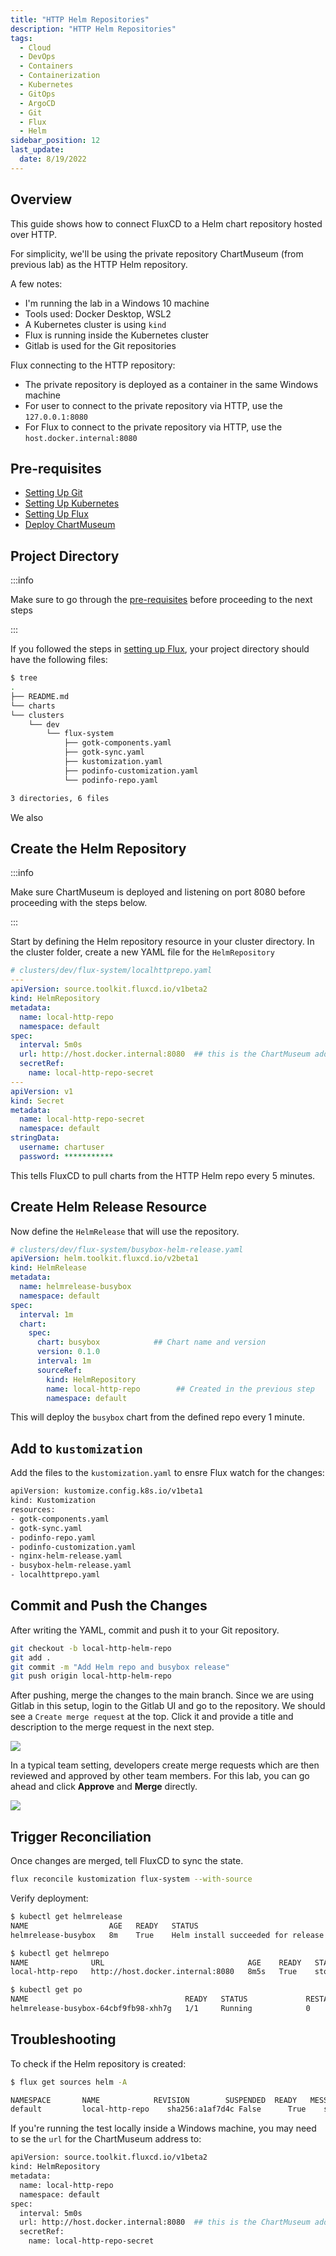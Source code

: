 ```yaml
---
title: "HTTP Helm Repositories"
description: "HTTP Helm Repositories"
tags:
  - Cloud
  - DevOps
  - Containers
  - Containerization
  - Kubernetes
  - GitOps
  - ArgoCD
  - Git
  - Flux
  - Helm
sidebar_position: 12
last_update:
  date: 8/19/2022
---
```



## Overview

This guide shows how to connect FluxCD to a Helm chart repository hosted over HTTP. 

For simplicity, we'll be using the private repository ChartMuseum (from previous lab) as the HTTP Helm repository.

A few notes:

- I'm running the lab in a Windows 10 machine
- Tools used: Docker Desktop, WSL2
- A Kubernetes cluster is using `kind`
- Flux is running inside the Kubernetes cluster 
- Gitlab is used for the Git repositories

Flux connecting to the HTTP repository:

- The private repository is deployed as a container in the same Windows machine 
- For user to connect to the private repository via HTTP, use the `127.0.0.1:8080`
- For Flux to connect to the private repository via HTTP, use the `host.docker.internal:8080`


## Pre-requisites 

- [Setting Up Git](/docs/015-Containerization/044-GitOps/016-Setting-Up-Git.md)
- [Setting Up Kubernetes](/docs/015-Containerization/044-GitOps/017-Setting-Up-Kubernetes.md)
- [Setting Up Flux](/docs/015-Containerization/046-Flux/015-Setting-Up-Flux.md)
- [Deploy ChartMuseum](/docs/015-Containerization/046-Flux/030-FluxCD-with-Helm/011-Private-Repositories.md)


## Project Directory 

:::info 

Make sure to go through the [pre-requisites](#pre-requisites) before proceeding to the next steps 

:::


If you followed the steps in [setting up Flux](/docs/015-Containerization/046-Flux/015-Setting-Up-Flux.md), your project directory should have the following files:

```bash
$ tree
.
├── README.md
└── charts
└── clusters
    └── dev
        └── flux-system
            ├── gotk-components.yaml
            ├── gotk-sync.yaml
            ├── kustomization.yaml
            ├── podinfo-customization.yaml
            └── podinfo-repo.yaml

3 directories, 6 files
```

We also 

## Create the Helm Repository

:::info 

Make sure ChartMuseum is deployed and listening on port 8080 before proceeding with the steps below.

:::

Start by defining the Helm repository resource in your cluster directory.
In the cluster folder, create a new YAML file for the `HelmRepository`

```yaml
# clusters/dev/flux-system/localhttprepo.yaml
---
apiVersion: source.toolkit.fluxcd.io/v1beta2
kind: HelmRepository
metadata:
  name: local-http-repo
  namespace: default
spec:
  interval: 5m0s
  url: http://host.docker.internal:8080  ## this is the ChartMuseum address
  secretRef:
    name: local-http-repo-secret
---
apiVersion: v1
kind: Secret
metadata:
  name: local-http-repo-secret
  namespace: default
stringData:
  username: chartuser
  password: ***********
```

This tells FluxCD to pull charts from the HTTP Helm repo every 5 minutes.


## Create Helm Release Resource

Now define the `HelmRelease` that will use the repository.

```yaml
# clusters/dev/flux-system/busybox-helm-release.yaml
apiVersion: helm.toolkit.fluxcd.io/v2beta1
kind: HelmRelease
metadata:
  name: helmrelease-busybox
  namespace: default
spec:
  interval: 1m
  chart:
    spec:
      chart: busybox            ## Chart name and version
      version: 0.1.0
      interval: 1m
      sourceRef:
        kind: HelmRepository    
        name: local-http-repo        ## Created in the previous step
        namespace: default
```

This will deploy the `busybox` chart from the defined repo every 1 minute.

## Add to `kustomization` 

Add the files to the `kustomization.yaml` to ensre Flux watch for the changes:

```bash
apiVersion: kustomize.config.k8s.io/v1beta1
kind: Kustomization
resources:
- gotk-components.yaml
- gotk-sync.yaml
- podinfo-repo.yaml
- podinfo-customization.yaml
- nginx-helm-release.yaml
- busybox-helm-release.yaml
- localhttprepo.yaml
```

## Commit and Push the Changes

After writing the YAML, commit and push it to your Git repository.

```bash
git checkout -b local-http-helm-repo
git add .
git commit -m "Add Helm repo and busybox release"
git push origin local-http-helm-repo
```

After pushing, merge the changes to the main branch. Since we are using Gitlab in this setup, login to the Gitlab UI and go to the repository. We should see a `Create merge request` at the top. Click it and provide a title and description to the merge request in the next step.

<div class="img-center"> 

![](/img/docs/create-merge-reqeust.png)

</div>

In a typical team setting, developers create merge requests which are then reviewed and approved by other team members. For this lab, you can go ahead and click **Approve** and **Merge** directly.

<div class="img-center"> 

![](/img/docs/Screenshot-2025-05-18-012256.png)

</div>

## Trigger Reconciliation

Once changes are merged, tell FluxCD to sync the state.

```bash
flux reconcile kustomization flux-system --with-source
```

Verify deployment:

```bash
$ kubectl get helmrelease  
NAME                  AGE   READY   STATUS
helmrelease-busybox   8m    True    Helm install succeeded for release default/helmrelease-busybox.v1 with chart busybox@0.1.0

$ kubectl get helmrepo
NAME              URL                                AGE    READY   STATUS
local-http-repo   http://host.docker.internal:8080   8m5s   True    stored artifact: revision 'sha256:be893c02c34a98008a65f26812c0492525896cc686e3946e58637cc026451211'

$ kubectl get po
NAME                                   READY   STATUS             RESTARTS        AGE
helmrelease-busybox-64cbf9fb98-xhh7g   1/1     Running            0               87s  
```


## Troubleshooting 

To check if the Helm repository is created:

```bash
$ flux get sources helm -A

NAMESPACE       NAME            REVISION        SUSPENDED  READY   MESSAGE
default         local-http-repo    sha256:a1af7d4c False      True    stored artifact: revision 'sha256:a1af7d4c'
```

If you're running the test locally inside a Windows machine, you may need to se the `url` for the ChartMuseum address to:

```bash
apiVersion: source.toolkit.fluxcd.io/v1beta2
kind: HelmRepository
metadata:
  name: local-http-repo
  namespace: default
spec:
  interval: 5m0s
  url: http://host.docker.internal:8080  ## this is the ChartMuseum address
  secretRef:
    name: local-http-repo-secret
```
